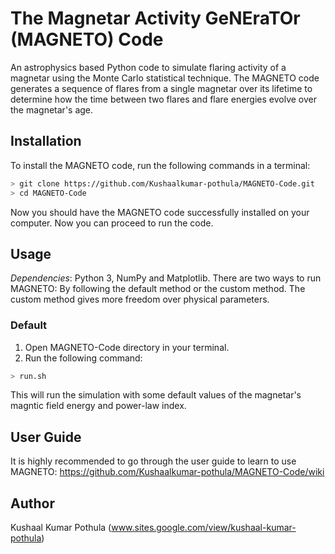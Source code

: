 # The Magnetar Activity GeNEraTOr (MAGNETO) Code
An astrophysics based Python code to simulate flaring activity of a magnetar using the Monte Carlo statistical technique. 
The MAGNETO code generates a sequence of flares from a single magnetar over its lifetime to determine how the time between two flares and flare energies evolve over the magnetar's age.


## Installation

To install the MAGNETO code, run the following commands in a terminal:
```bash
> git clone https://github.com/Kushaalkumar-pothula/MAGNETO-Code.git
> cd MAGNETO-Code
```
Now you should have the MAGNETO code successfully installed on your computer. Now you can proceed to run the code.

## Usage
*Dependencies*: Python 3, NumPy and Matplotlib. 
There are two ways to run MAGNETO: By following the default method or the custom method. The custom method gives more freedom over physical parameters.
### Default
1. Open MAGNETO-Code directory in your terminal.
2. Run the following command:
```bash
> run.sh
```
This will run the simulation with some default values of the magnetar's magntic field energy and power-law index.

## User Guide
It is highly recommended to go through the user guide to learn to use MAGNETO: https://github.com/Kushaalkumar-pothula/MAGNETO-Code/wiki

## Author
Kushaal Kumar Pothula (www.sites.google.com/view/kushaal-kumar-pothula)
